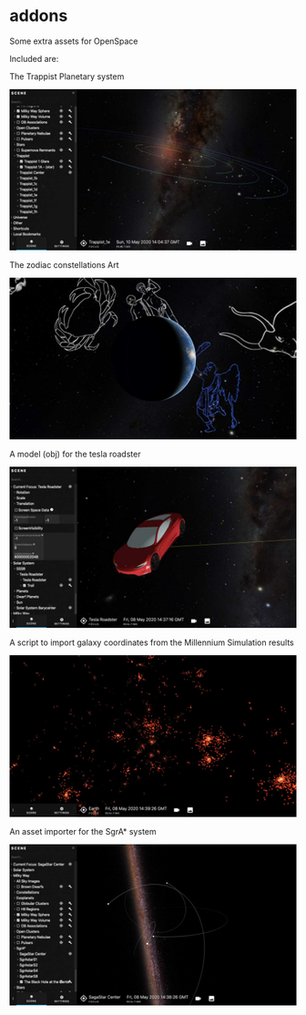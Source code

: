 # addons

Some extra assets for OpenSpace


Included are:

The Trappist Planetary system

![trappist overview](trappist/screenshots/trappistsystem.jpg)

The zodiac constellations Art

![constellation art](constellations/screenshots/constellation-art-sample.jpg)

A model (obj) for the tesla roadster

![tesla roadster model](teslaroadster/screenshots/teslaroadster.jpg)

A script to import galaxy coordinates from the Millennium Simulation results

![millenniumsimulation](millennium-simulation/screenshots/millenniumsimulation.jpg)

An asset importer for the SgrA* system

![SgrA*](SgrA-star/screenshots/sgrastar.jpg)
